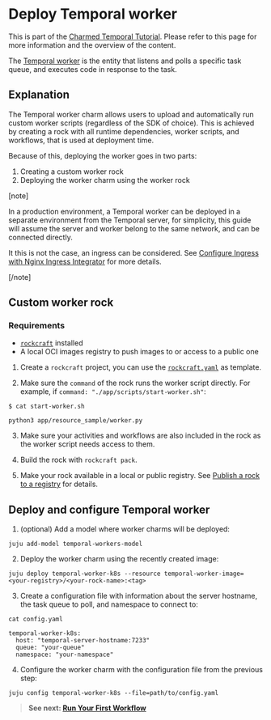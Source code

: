 # Deploy Temporal worker

This is part of the
[Charmed Temporal Tutorial](https://discourse.charmhub.io/t/charmed-temporal-k8s-tutorial-introduction/11777).
Please refer to this page for more information and the overview of the content.

The [Temporal worker](https://docs.temporal.io/workers) is the entity that
listens and polls a specific task queue, and executes code in response to the
task.

## Explanation

The Temporal worker charm allows users to upload and automatically run custom worker scripts (regardless of the SDK of choice).
This is achieved by creating a rock with all runtime dependencies, worker scripts, and workflows, that is used at deployment time.

Because of this, deploying the worker goes in two parts:

1. Creating a custom worker rock
2. Deploying the worker charm using the worker rock

[note]

In a production environment, a Temporal worker can be deployed in a separate
environment from the Temporal server, for simplicity, this guide will assume
the server and worker belong to the same network, and can be connected directly.

It this is not the case, an ingress can be considered. See [Configure Ingress with Nginx Ingress Integrator](https://charmhub.io/temporal-k8s/docs/h-deploy-ingress) for more details.

[/note]

## Custom worker rock

### Requirements

* [`rockcraft`](https://snapcraft.io/rockcraft) installed
* A local OCI images registry to push images to or access to a public one


1. Create a `rockcraft` project, you can use the [`rockcraft.yaml`](https://github.com/canonical/temporal-worker-k8s-operator/tree/main/resource_sample_py) as template.

2. Make sure the `command` of the rock runs the worker script directly. For example, if `command: "./app/scripts/start-worker.sh"`:

```
$ cat start-worker.sh
 
python3 app/resource_sample/worker.py
```

3. Make sure your activities and workflows are also included in the rock as the worker script needs access to them.

4. Build the rock with `rockcraft pack`.

5. Make your rock available in a local or public registry. See [Publish a rock to a registry](https://documentation.ubuntu.com/rockcraft/latest/how-to/rocks/publish-a-rock/) for details.

## Deploy and configure Temporal worker

1. (optional) Add a model where worker charms will be deployed:

```
juju add-model temporal-workers-model
```

2. Deploy the worker charm using the recently created image:

```
juju deploy temporal-worker-k8s --resource temporal-worker-image=<your-registry>/<your-rock-name>:<tag>
```

3. Create a configuration file with information about the server hostname, the task queue to poll, and namespace to connect to:

```
cat config.yaml

temporal-worker-k8s:
  host: "temporal-server-hostname:7233"
  queue: "your-queue"
  namespace: "your-namespace"
```

4. Configure the worker charm with the configuration file from the previous step:

```
juju config temporal-worker-k8s --file=path/to/config.yaml
```

> **See next: [Run Your First Workflow](https://discourse.charmhub.io/t/charmed-temporal-k8s-tutorial-run-your-first-workflow/11785)**
